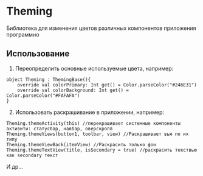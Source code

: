 # Theming
Библиотека для изменения цветов различных компонентов приложения программно

## Использование

1) Переопределить основные используемые цвета, например:
```
object Theming : ThemingBase(){
    override val colorPrimary: Int get() = Color.parseColor("#246E31")
    override val colorBackground: Int get() = Color.parseColor("#FAFAFA")
}
```

2) Использовать раскрашивание в приложении, например:
```
Theming.themeActivity(this) //перекрашивает системные компоненты активити: статусбар, навбар, оверскролл
Theming.themeViews(button1, toolbar, view) //Раскрашивает вью по их типу
Theming.themeViewBack(itemView) //Раскрасить только фон
Theming.themeTextView(title, isSecondary = true) //раскрасить текствью как secondary текст
```
И др...

